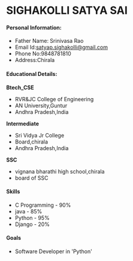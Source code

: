 # SIGHAKOLLI SATYA SAI

#### Personal Information:
- Father Name: Srinivasa Rao
- Email Id:satyap.sighakolli@gmail.com
- Phone No:9848781810
- Address:Chirala

#### Educational Details:

**Btech_CSE**
- RVR&JC College of Engineering
- AN University,Guntur
- Andhra Pradesh,India

**Intermediate**
- Sri Vidya Jr College
- Board,chirala
- Andhra Pradesh,India

**SSC**
- vignana bharathi high school,chirala
- board of SSC

#### Skills
- C Programming - 90%
- java - 85%
- Python - 95%
- Django - 20%

#### Goals
- Software Developer in 'Python'
